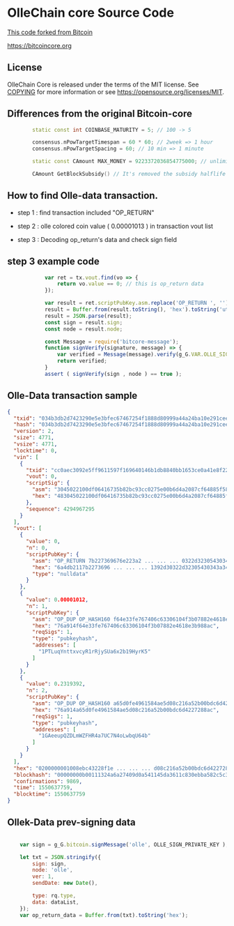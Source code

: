 OlleChain core Source Code
=====================================

[This code forked from Bitcoin](https://github.com/bitcoin/bitcoin)

https://bitcoincore.org


License
-------

OlleChain Core is released under the terms of the MIT license. See [COPYING](COPYING) for more
information or see https://opensource.org/licenses/MIT.

Differences from the original Bitcoin-core
-------------------
``` c++
        static const int COINBASE_MATURITY = 5; // 100 -> 5

        consensus.nPowTargetTimespan = 60 * 60; // 2week => 1 hour
        consensus.nPowTargetSpacing = 60; // 10 min => 1 minute

        static const CAmount MAX_MONEY = 9223372036854775000; // unlimited

        CAmount GetBlockSubsidy() // It's removed the subsidy halflife code.
```


How to find Olle-data transaction. 
-------------------

* step 1 :  find transaction  included "OP_RETURN"

* step 2 :  olle colored coin value ( 0.00001013 ) in transaction vout list

* step 3 :  Decoding op_return's data and check sign field 


## step 3  example code 
```js
            var ret = tx.vout.find(vo => {
                return vo.value == 0; // this is op_return data
            });

            var result = ret.scriptPubKey.asm.replace('OP_RETURN ', '');
            result = Buffer.from(result.toString(), 'hex').toString('utf8');
            result = JSON.parse(result);
            const sign = result.sign;
            const node = result.node;

            const Message = require('bitcore-message');
            function signVerify(signature, message) => {
                var verified = Message(message).verify(g_G.VAR.OLLE_SIGN_ADDRESS, signature);
                return verified;
            }
            assert ( signVerify(sign , node ) == true );
```


## Olle-Data transaction sample
```json
{
  "txid": "034b3db2d7423290e5e3bfec67467254f1888d80999a44a24ba10e291cee157f",
  "hash": "034b3db2d7423290e5e3bfec67467254f1888d80999a44a24ba10e291cee157f",
  "version": 2,
  "size": 4771,
  "vsize": 4771,
  "locktime": 0,
  "vin": [
    {
      "txid": "cc0aec3092e5ff9611597f169640146b1db8840bb1653ce0a41e8f2243bc8e00",
      "vout": 0,
      "scriptSig": {
        "asm": "3045022100df06416735b82bc93cc0275e00b6d4a2087cf64885f586ab0a780528867f735e0220710f48d2a0e8a4eced8ff800ef367e3f85a3f936e3889cb33055e1f4afc393e8[ALL] 03c5e17b1041ad1f50dddc124125ee1b528c7b75e1eb91b3cee31e51f98fb9f263",
        "hex": "483045022100df06416735b82bc93cc0275e00b6d4a2087cf64885f586ab0a780528867f735e0220710f48d2a0e8a4eced8ff800ef367e3f85a3f936e3889cb33055e1f4afc393e8012103c5e17b1041ad1f50dddc124125ee1b528c7b75e1eb91b3cee31e51f98fb9f263"
      },
      "sequence": 4294967295
    }
  ],
  "vout": [
    {
      "value": 0,
      "n": 0,
      "scriptPubKey": {
        "asm": "OP_RETURN 7b227369676e223a2 ... ... ... 0322d32305430343a34323a30352e3239365a227d5d7d",
        "hex": "6a4db2117b2273696 ... ... ... 1392d30322d32305430343a34323a30352e3239365a227d5d7d",
        "type": "nulldata"
      }
    },
    {
      "value": 0.00001012,
      "n": 1,
      "scriptPubKey": {
        "asm": "OP_DUP OP_HASH160 f64e33fe767406c63306104f3b07882e4618e3b9 OP_EQUALVERIFY OP_CHECKSIG",
        "hex": "76a914f64e33fe767406c63306104f3b07882e4618e3b988ac",
        "reqSigs": 1,
        "type": "pubkeyhash",
        "addresses": [
          "1PTLuqYnttxvcyR1rRjySUa6x2b19HyrK5"
        ]
      }
    },
    {
      "value": 0.2319392,
      "n": 2,
      "scriptPubKey": {
        "asm": "OP_DUP OP_HASH160 a65d0fe4961584ae5d08c216a52b00bdc6d42272 OP_EQUALVERIFY OP_CHECKSIG",
        "hex": "76a914a65d0fe4961584ae5d08c216a52b00bdc6d4227288ac",
        "reqSigs": 1,
        "type": "pubkeyhash",
        "addresses": [
          "1GAeeupQZDLmWZFHR4a7UC7N4oLwbqU64b"
        ]
      }
    }
  ],
  "hex": "0200000001008ebc43228f1e ... ... ... d08c216a52b00bdc6d4227288ac00000000",
  "blockhash": "00000000b00111324a6a27409d0a541145da3611c830ebba582c5c344293b90b",
  "confirmations": 9869,
  "time": 1550637759,
  "blocktime": 1550637759
}
```

## Ollek-Data prev-signing data
```js

    var sign = g_G.bitcoin.signMessage('olle', OLLE_SIGN_PRIVATE_KEY );

    let txt = JSON.stringify({
        sign: sign,
        node: 'olle',
        ver: 1,
        sendDate: new Date(),

        type: rq.type,
        data: dataList,
    });
    var op_return_data = Buffer.from(txt).toString('hex');

```

